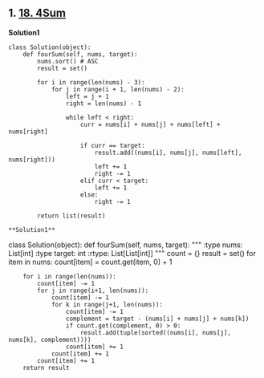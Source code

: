
## 1. [18. 4Sum](https://leetcode.com/problems/4sum/)

**Solution1**
```
class Solution(object):
    def fourSum(self, nums, target):
        nums.sort() # ASC
        result = set()

        for i in range(len(nums) - 3):
            for j in range(i + 1, len(nums) - 2):
                left = j + 1
                right = len(nums) - 1 

                while left < right:
                    curr = nums[i] + nums[j] + nums[left] + nums[right]

                    if curr == target:
                        result.add((nums[i], nums[j], nums[left], nums[right]))
                        left += 1
                        right -= 1
                    elif curr < target:
                        left += 1 
                    else:
                        right -= 1

        return list(result)

**Solution1**
```
class Solution(object):
    def fourSum(self, nums, target):
        """
        :type nums: List[int]
        :type target: int
        :rtype: List[List[int]]
        """
        count = {}
        result = set()
        for item in nums:
            count[item] = count.get(item, 0) + 1

        for i in range(len(nums)):
            count[item] -= 1 
            for j in range(i+1, len(nums)):
                count[item] -= 1
                for k in range(j+1, len(nums)):
                    count[item] -= 1
                    complement = target - (nums[i] + nums[j] + nums[k])
                    if count.get(complement, 0) > 0:
                        result.add(tuple(sorted((nums[i], nums[j], nums[k], complement))))
                    count[item] += 1
                count[item] += 1
            count[item] += 1
        return result
```
        